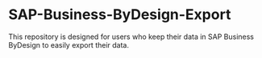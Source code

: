 # SAP-Business-ByDesign-Export
This repository is designed for users who keep their data in SAP Business ByDesign to easily export their data.
